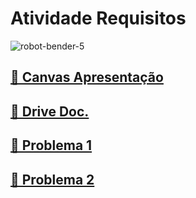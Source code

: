 <h1>Atividade Requisitos</h1>

![robot-bender-5](https://github.com/user-attachments/assets/f5a184e7-eeef-4581-ac85-4a208fa2c178)

<h2><a href="https://www.canva.com/design/DAGVDrSCVe8/RJjmywq3-Fhd-s65qFroLg/view?utm_content=DAGVDrSCVe8&utm_campaign=designshare&utm_medium=link&utm_source=editor">🎥 Canvas Apresentação</a></h2>

<h2><a href="https://docs.google.com/document/d/1hmHVzG8wltfp7WK45BwkAchNt4-OjP_xhBJkZYKIVLg/edit?usp=sharing">📂 Drive Doc.</a></h2>

<h2><a href="https://github.com/jpgercc/AtividadeRequisitos/tree/main/Problema%201">📂 Problema 1</a></h2>

<h2><a href="https://github.com/jpgercc/AtividadeRequisitos/tree/main/Problema%202">📂 Problema 2</a></h2>
